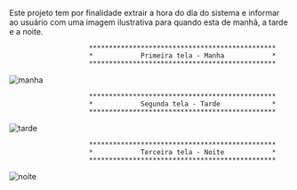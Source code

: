 Este projeto tem por finalidade extrair a hora do dia do sistema e informar ao usuário com uma imagem ilustrativa para quando esta de manhã, a tarde e a noite.


                        ***********************************************
                        *            Primeira tela - Manha            *
                        ***********************************************

![manha](https://user-images.githubusercontent.com/88899145/144429372-d5e4a143-e1eb-4372-be05-8d74bbeaecf5.png)



                        ***********************************************
                        *            Segunda tela - Tarde             *
                        ***********************************************

![tarde](https://user-images.githubusercontent.com/88899145/144429379-0051ed6a-d1a3-4324-b5bc-90a4dd8ab0b4.png)



                        ***********************************************
                        *            Terceira tela - Noite            *
                        ***********************************************

        
![noite](https://user-images.githubusercontent.com/88899145/144429400-54b9a14f-5942-47fb-9c1b-b07ab93c1f8d.png)

